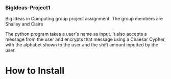 ### BigIdeas-Project1
Big Ideas in Computing group project assignment. The group members are Shailey and Claire

The python program takes a user's name as input. It also accepts a message from the user and encrypts that message using a Chaesar Cypher, with the alphabet shown to the user and the shift amount inputted by the user. 

# How to Install
